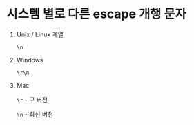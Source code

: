 # 시스템 별로 다른 escape 개행 문자
1. Unix / Linux 계열

    `\n`

2. Windows

    `\r\n`

3. Mac

    `\r` - 구 버전

    
    `\n` - 최신 버전